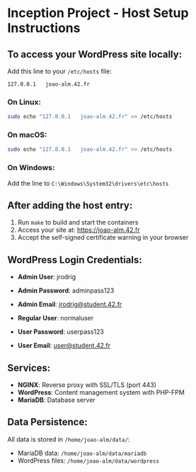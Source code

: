 # Inception Project - Host Setup Instructions

## To access your WordPress site locally:

Add this line to your `/etc/hosts` file:

```
127.0.0.1   joao-alm.42.fr
```

### On Linux:
```bash
sudo echo "127.0.0.1   joao-alm.42.fr" >> /etc/hosts
```

### On macOS:
```bash
sudo echo "127.0.0.1   joao-alm.42.fr" >> /etc/hosts
```

### On Windows:
Add the line to `C:\Windows\System32\drivers\etc\hosts`

## After adding the host entry:

1. Run `make` to build and start the containers
2. Access your site at: https://joao-alm.42.fr
3. Accept the self-signed certificate warning in your browser

## WordPress Login Credentials:

- **Admin User**: jrodrig
- **Admin Password**: adminpass123
- **Admin Email**: jrodrig@student.42.fr

- **Regular User**: normaluser
- **User Password**: userpass123
- **User Email**: user@student.42.fr

## Services:

- **NGINX**: Reverse proxy with SSL/TLS (port 443)
- **WordPress**: Content management system with PHP-FPM
- **MariaDB**: Database server

## Data Persistence:

All data is stored in `/home/joao-alm/data/`:
- MariaDB data: `/home/joao-alm/data/mariadb`
- WordPress files: `/home/joao-alm/data/wordpress`

